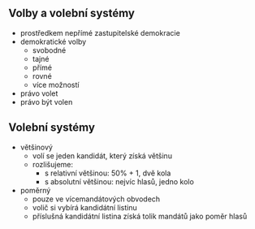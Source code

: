## Volby a volební systémy
- prostředkem nepřímé zastupitelské demokracie
- demokratické volby
  - svobodné
  - tajné
  - přímé
  - rovné
  - více možností
- právo volet
- právo být volen

## Volební systémy
- většinový
  - volí se jeden kandidát, který získá většinu
  - rozlišujeme:
    - s relativní většinou: 50% + 1, dvě kola
    - s absolutní většinou: nejvíc hlasů, jedno kolo
- poměrný
  - pouze ve vícemandátových obvodech
  - volič si vybírá kandidátní listinu
  - příslušná kandidátní listina získá tolik mandátů jako poměr hlasů
